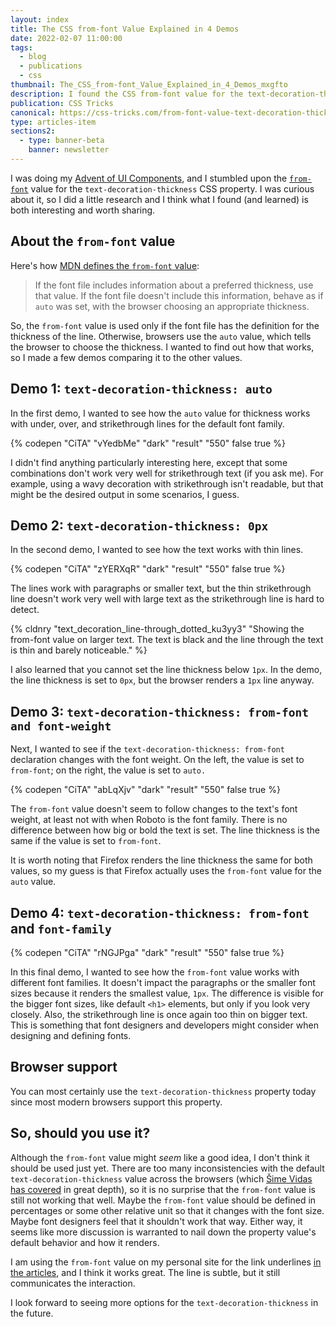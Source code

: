 ```yaml
---
layout: index
title: The CSS from-font Value Explained in 4 Demos
date: 2022-02-07 11:00:00
tags:
  - blog
  - publications
  - css
thumbnail: The_CSS_from-font_Value_Explained_in_4_Demos_mxgfto
description: I found the CSS from-font value for the text-decoration-thickness property. I did a little research what I found (and learned) is interesting.
publication: CSS Tricks
canonical: https://css-tricks.com/from-font-value-text-decoration-thickness/
type: articles-item
sections2:
  - type: banner-beta
    banner: newsletter
---
```


I was doing my [Advent of UI Components](/side-projects/advent/), and I stumbled upon the [`from-font`](https://css-tricks.com/almanac/properties/t/text-decoration-thickness/#aa-values) value for the `text-decoration-thickness` CSS property. I was curious about it, so I did a little research and I think what I found (and learned) is both interesting and worth sharing.

## About the `from-font` value

Here's how [MDN defines the `from-font` value](https://developer.mozilla.org/en-US/docs/Web/CSS/text-decoration-thickness):

> If the font file includes information about a preferred thickness, use that value. If the font file doesn't include this information, behave as if `auto` was set, with the browser choosing an appropriate thickness.

So, the `from-font` value is used only if the font file has the definition for the thickness of the line. Otherwise, browsers use the `auto` value, which tells the browser to choose the thickness. I wanted to find out how that works, so I made a few demos comparing it to the other values.

## Demo 1: `text-decoration-thickness: auto`

In the first demo, I wanted to see how the `auto` value for thickness works with under, over, and strikethrough lines for the default font family.

{% codepen "CiTA" "vYedbMe" "dark" "result" "550" false true %}

I didn't find anything particularly interesting here, except that some combinations don't work very well for strikethrough text (if you ask me). For example, using a wavy decoration with strikethrough isn't readable, but that might be the desired output in some scenarios, I guess.

## Demo 2: `text-decoration-thickness: 0px`

In the second demo, I wanted to see how the text works with thin lines.

{% codepen "CiTA" "zYERXqR" "dark" "result" "550" false true %}

The lines work with paragraphs or smaller text, but the thin strikethrough line doesn't work very well with large text as the strikethrough line is hard to detect.

{% cldnry "text_decoration_line-through_dotted_ku3yy3" "Showing the from-font value on larger text. The text is black and the line through the text is thin and barely noticeable." %}

I also learned that you cannot set the line thickness below `1px`. In the demo, the line thickness is set to `0px`, but the browser renders a `1px` line anyway.

## Demo 3: `text-decoration-thickness: from-font and font-weight`

Next, I wanted to see if the `text-decoration-thickness: from-font` declaration changes with the font weight. On the left, the value is set to `from-font`; on the right, the value is set to `auto.`

{% codepen "CiTA" "abLqXjv" "dark" "result" "550" false true %}

The `from-font` value doesn't seem to follow changes to the text's font weight, at least not with when Roboto is the font family. There is no difference between how big or bold the text is set. The line thickness is the same if the value is set to `from-font`.

It is worth noting that Firefox renders the line thickness the same for both values, so my guess is that Firefox actually uses the `from-font` value for the `auto` value.

## Demo 4: `text-decoration-thickness: from-font` and `font-family`

{% codepen "CiTA" "rNGJPga" "dark" "result" "550" false true %}

In this final demo, I wanted to see how the `from-font` value works with different font families. It doesn't impact the paragraphs or the smaller font sizes because it renders the smallest value, `1px`. The difference is visible for the bigger font sizes, like default `<h1>` elements, but only if you look very closely. Also, the strikethrough line is once again too thin on bigger text. This is something that font designers and developers might consider when designing and defining fonts.

## Browser support

You can most certainly use the `text-decoration-thickness` property today since most modern browsers support this property.

## So, should you use it?

Although the `from-font` value might *seem* like a good idea, I don't think it should be used just yet. There are too many inconsistencies with the default `text-decoration-thickness` value across the browsers (which [Šime Vidas has covered](https://css-tricks.com/css-underlines-are-too-thin-and-too-low-in-chrome) in great depth), so it is no surprise that the `from-font` value is still not working that well. Maybe the `from-font` value should be defined in percentages or some other relative unit so that it changes with the font size. Maybe font designers feel that it shouldn't work that way. Either way, it seems like more discussion is warranted to nail down the property value's default behavior and how it renders.

I am using the `from-font` value on my personal site for the link underlines [in the articles](/articles/), and I think it works great. The line is subtle, but it still communicates the interaction.

I look forward to seeing more options for the `text-decoration-thickness` in the future.
